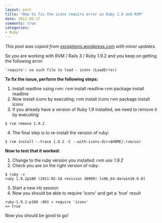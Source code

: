 ```yaml
---
layout: post
title: "How to fix the iconv require error in Ruby 1.9 and RVM"
date: 2011-05-17
comments: true
categories:  
- Ruby
---
```


*This post was copied from [exceptions.wordpress.com](http://exceptionz.wordpress.com/2010/02/03/how-to-fix-the-iconv-require-error-in-ruby-1-9/) with minor updates.*

So you are working with RVM / Rails 3 / Ruby 1.9.2 and you keep on getting the following error:

```
'require': no such file to load – iconv (LoadError)
```
    
**To fix the issue, perform the following steps:**

1.  Install readline using rvm: rvm install readline rvm package install readline
2.  Now install iconv by executing: rvm install iconv rvm package install iconv
3.  If you already have a version of Ruby 1.9 installed, we need to remove it by executing:
    
```
$ rvm remove 1.9.2
```

4.  The final step is to re-install the version of ruby:

```
$ rvm install --trace 1.9.2 -C --with-iconv-dir=$HOME/.rvm/usr
```

**Now to test that it worked:**

1.  Change to the ruby version you installed: *rvm use 1.9.2*
2.  Check you are on the right version of ruby:

```
$ ruby -v
ruby 1.9.2p180 (2011-02-18 revision 30909) [x86_64-darwin10.6.0]
```

3.  Start a new irb session
4.  Now you should be able to require 'iconv' and get a 'true' result

```
ruby-1.9.2-p180 :001 > require 'iconv'
=> true
```
        
Now you should be good to go!


